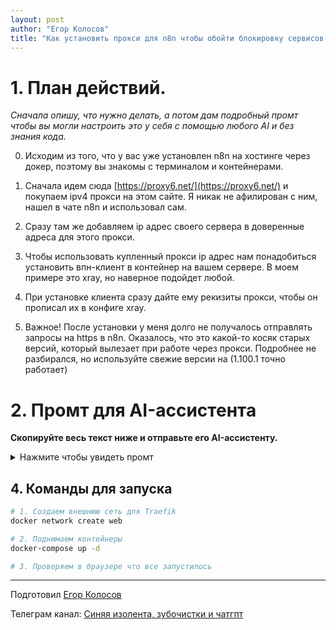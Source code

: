 ```yaml
---
layout: post
author: "Егор Колосов"
title: "Как установить прокси для n8n чтобы обойти блокировку сервисов по ip вашего сервера" 
---
```


# 1. План действий.

*Сначала опишу, что нужно делать, а потом дам подробный промт чтобы вы могли настроить это у себя с помощью любого AI и без знания кода.*

0. Исходим из того, что у вас уже установлен n8n на хостинге через докер, поэтому вы знакомы с терминалом и контейнерами.

1. Сначала идем сюда [https://proxy6.net/](https://proxy6.net/) и покупаем ipv4 прокси на этом сайте. Я никак не афилирован с ним, нашел в чате n8n и использовал сам.

2. Сразу там же добавляем ip адрес своего сервера в доверенные адреса для этого прокси.

3. Чтобы использовать купленный прокси ip адрес нам понадобиться установить впн-клиент в контейнер на вашем сервере. В моем примере это xray, но наверное подойдет любой.

4. При установке клиента сразу дайте ему рекизиты прокси, чтобы он прописал их в конфиге xray.

5. Важное! После установки у меня долго не получалось отправлять запросы на https в n8n. Оказалось, что это какой-то косяк старых версий, который вылезает при работе через прокси. Подробнее не разбирался, но используйте свежие версии на (1.100.1 точно работает)


# 2. Промт для AI-ассистента

**Cкопируйте весь текст ниже и отправьте его AI-ассистенту.**

<details markdown="1">
<summary>Нажмите чтобы увидеть промт</summary>

```
Привет! Пожалуйста, помоги мне развернуть на моем VPS (ОС Ubuntu) с помощью Docker-compose приложение n8n и клиент xray для проксирования запросов на него.

**Задача:** Создать все необходимые конфигурационные файлы для запуска `n8n`, `PostgreSQL`, `Traefik` и `Xray`.

**Требования:**
- **Traefik** будет реверс-прокси для `n8n` с автоматическим SSL.
- **Xray** будет исходящим прокси для `n8n`.
- **n8n** должен использовать `PostgreSQL` и корректно работать с HTTPS-запросами через `Xray`.


1. Файл `docker-compose.yml`


version: "3.8"

services:
  traefik:
    image: traefik:v2.10
    ports:
      # Замени на публичный IP твоего сервера
      - "YOUR_SERVER_IP:80:80"
      - "YOUR_SERVER_IP:443:443"
    volumes:
      - /var/run/docker.sock:/var/run/docker.sock:ro
      - ./traefik/traefik.yml:/etc/traefik/traefik.yml:ro
      - ./traefik/letsencrypt:/letsencrypt
    networks:
      - web

  xray:
    image: teddysun/xray
    container_name: xray
    restart: always
    volumes:
      - ./xray/config.json:/etc/xray/config.json:ro
    networks:
      - web

  n8n:
    # Важно: версия 1.0.0+ для корректной работы HTTPS через прокси
    image: n8nio/n8n:1.100.1
    restart: always
    environment:
      - N8N_HOST=n8n.YOUR_DOMAIN.COM
      - N8N_PROTOCOL=https
      - N8N_PORT=5678
      - NODE_ENV=production
      - DB_TYPE=postgresdb
      - DB_POSTGRESDB_HOST=postgres
      - DB_POSTGRESDB_DATABASE=n8n
      - DB_POSTGRESDB_USER=your_db_user
      - DB_POSTGRESDB_PASSWORD=your_strong_password
      - N8N_EDITOR_BASE_URL=https://n8n.YOUR_DOMAIN.COM/
      - WEBHOOK_URL=https://n8n.YOUR_DOMAIN.COM/
      # --- Настройки прокси ---
      - HTTP_PROXY=http://xray:10809
      - HTTPS_PROXY=http://xray:10809
      - NO_PROXY=localhost,127.0.0.1,postgres,traefik
    volumes:
      - n8n_data:/home/node/.n8n
    networks:
      - web
    depends_on:
      postgres:
        condition: service_healthy
    labels:
      - "traefik.enable=true"
      - "traefik.docker.network=web"
      - "traefik.http.routers.n8n.rule=Host(`n8n.YOUR_DOMAIN.COM`)"
      - "traefik.http.routers.n8n.entrypoints=websecure"
      - "traefik.http.routers.n8n.tls.certresolver=letsencrypt"
      - "traefik.http.services.n8n.loadbalancer.server.port=5678"

  postgres:
    image: postgres:13
    restart: always
    environment:
      - POSTGRES_USER=your_db_user
      - POSTGRES_PASSWORD=your_strong_password
      - POSTGRES_DB=n8n
    volumes:
      - postgres_data:/var/lib/postgresql/data
    networks:
      - web
    healthcheck:
      test: ["CMD-SHELL", "pg_isready -U your_db_user -d n8n"]
      interval: 5s
      timeout: 5s
      retries: 5

volumes:
  n8n_data:
  postgres_data:

networks:
  web:
    external: true

2. Файл `traefik/traefik.yml`

entryPoints:
  web:
    address: ":80"
    http:
      redirections:
        entryPoint:
          to: websecure
          scheme: https
  websecure:
    address: ":443"

providers:
  docker:
    exposedByDefault: false

certificatesResolvers:
  letsencrypt:
    acme:
      # Замени на свой email
      email: "YOUR_EMAIL@EXAMPLE.COM"
      storage: "/letsencrypt/acme.json"
      httpChallenge:
        entryPoint: web

3. Файл `xray/config.json`

{
  "log": {
    "loglevel": "warning"
  },
  "inbounds": [
    {
      "port": 10808,
      "listen": "0.0.0.0",
      "protocol": "socks",
      "settings": {
        "auth": "noauth",
        "udp": true
      }
    },
    {
      "port": 10809,
      "listen": "0.0.0.0",
      "protocol": "http",
      "settings": {}
    }
  ],
  "outbounds": [
    {
      "protocol": "freedom",
      "settings": {}
    }
  ]
}
```

</details>

## 4. Команды для запуска

```bash
# 1. Создаем внешнюю сеть для Traefik
docker network create web

# 2. Поднимаем контейнеры
docker-compose up -d

# 3. Проверяем в браузере что все запустилось

```

***

Подготовил [Егор Колосов](https://t.me/egorkolosov)

Телеграм канал: [Синяя изолента, зубочистки и чатгпт](https://t.me/blue_tape)
